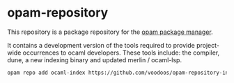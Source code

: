 # opam-repository

This repository is a package repository for the [opam package
manager](https://opam.ocaml.org).

It contains a development version of the tools required to provide project-wide occurrences to ocaml developers.
These tools include: the compiler, dune, a new indexing binary and updated merlin / ocaml-lsp.

```sh
opam repo add ocaml-index https://github.com/voodoos/opam-repository-index.git
```
